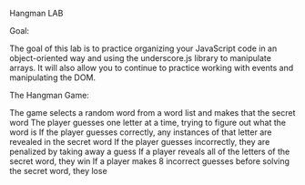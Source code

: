 Hangman LAB

Goal:

The goal of this lab is to practice organizing your JavaScript code in an object-oriented way and using the underscore.js library to manipulate arrays. It will also allow you to continue to practice working with events and manipulating the DOM.

The Hangman Game:

The game selects a random word from a word list and makes that the secret word
The player guesses one letter at a time, trying to figure out what the word is
If the player guesses correctly, any instances of that letter are revealed in the secret word
If the player guesses incorrectly, they are penalized by taking away a guess
If a player reveals all of the letters of the secret word, they win
If a player makes 8 incorrect guesses before solving the secret word, they lose